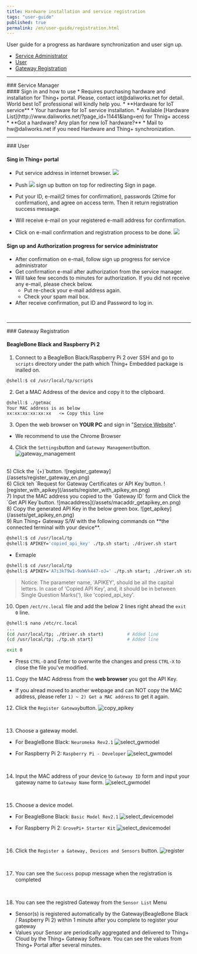 ```yaml
---
title: Hardware installation and service registration
tags: "user-guide"
published: true
permalink: /en/user-guide/registration.html
---
```


User guide for a progress as hardware synchronization and user sign up. 

* [Service Administrator](#id-serviceadmin)
* [User](#id-enduser) 
* [Gateway Registration](#id-gateway) 

---
<div id='id-serviceadmin'></div>
### Service Manager
<br>
#### Sign in and how to use
  * Requires purchasing hardware and installation for Thing+ portal. Please, contact iot@daliworks.net for detail. World best IoT professional will kindly help you.
  * **Hardware for IoT service**
    * Your hardware for IoT service installation.
    * Available [Hardware List](http://www.daliworks.net/?page_id=11441&lang=en) for Thnig+ access
  * **Got a hardware? Any plan for new IoT hardware?**
    * Mail to hw@daliworks.net if you need Hardware and Thing+ synchronization.

<br>

---
<div id='id-enduser'></div>
### User
<br>

<!---
### Prerequestion for service 
  * Registor member in {serviceName}.thingplus.net 
  * Service administration approval and authorization 
-->

#### Sing in Thing+ portal 
  * Put service address in internet browser.
![](/assets/2_address.png)

  * Push ![](/assets/en_2_register.png) sign up button on top for redirecting Sign in page.
  * Put your ID, e-mail(2 times for confirmation), passwords (2time for confirmation), and agree on access term. Then it return registration success message.
  * Will receive e-mail on your registered e-maill address for confirmation.
  * Click on e-mail confirmation and registration process to be done.
![](/assets/en_2_email.png)

#### Sign up and Authorization progress for service administrator
  * After confirmation on e-mail, follow sign up progress for service administrator
  * Get confirmation e-mail after authorization from the service manager.
  * Will take few seconds to minutes for authorization. If you did not receive any e-mail, please check below.
    * Put re-check your e-mail address again.
    * Check your spam mail box.
  * After receive confirmation, put ID and Password to log in.


<br>

---
<div id='id-gateway'></div>
### Gateway Registration
<br>

#### BeagleBone Black and Raspberry Pi 2

1) Connect to a BeagleBon Black/Raspberry Pi 2 over SSH and go to `scripts` directory under the path which Thing+ Embedded package is inalled on.

```bash
@shell:$ cd /usr/local/tp/scripts
```

2) Get a MAC Address of the device and copy it to the clipboard.

```bash
@shell:$ ./getmac
Your MAC address is as below
xx:xx:xx:xx:xx:xx   <= Copy this line
```

3) Open the web browser on **YOUR PC** and sign in "[Service Website](https://www.thingplus.net)".
- We recommend to use the Chrome Browser


4) Click the `Settings`button and `Gateway Management`button.
![gateway_management](/assets/gateway_management_en.png)

<br/>
5) Click the `(+)`button.
![register_gateway](/assets/register_gateway_en.png)

<br/>
6) Click teh `Request for Gateway Certificates or API Key`button.
![register_with_apikey](/assets/register_with_apikey_en.png)

<br/>
7) Input the MAC address you copied to the `Gateway ID` form and Click the `Get API Key`button.
![macaddress](/assets/macaddr_getapikey_en.png)

<br/>
8) Copy the generated API Key in the below green box.
![get_apikey](/assets/get_apikey_en.png)

<br/>
9) Run Thing+ Gateway S/W with the following commands on **the connected terminal with your device**.

```bash
@shell:$ cd /usr/local/tp
@shell:$ APIKEY='copied_api_key' ./tp.sh start; ./driver.sh start
```

- Exmaple

```bash
@shell:$ cd /usr/local/tp
@shell:$ APIKEY='A7i3kT9w1-9xWVk447-oJ=' ./tp.sh start; ./driver.sh start
```

> Notice: The parameter name, 'APIKEY', should be all the capital letters. In case of 'Copied API Key', and, it should be in between Single Question Marks('), like 'copied_api_key'.

10) Open `/ect/rc.local` file and add the below 2 lines right ahead the `exit 0` line.

```bash
@shell:$ nano /etc/rc.local
...
(cd /usr/local/tp; ./driver.sh start)         # Added line
(cd /usr/local/tp; ./tp.sh start)             # Added line

exit 0
```

   - Press `CTRL-O` and Enter to overwrite the changes and press `CTRL-X` to close the file you've modified.

11) Copy the MAC Address from the **web browser** you got the API Key.

   - If you alread moved to another webpage and can NOT copy the MAC address, please refer `1) ~ 2) Get a MAC address` to get it again.

12) Click the `Register Gateway`button.
![copy_apikey](/assets/copy_apikey_en.png)

<br/>

13) Choose a gateway model.
 - For BeagleBone Black: `Neuromeka Rev2.1`
![select_gwmodel](/assets/select_gwmodel_beagle_en.png)

- For Raspberry Pi 2: `Raspberry Pi - Developer`
![select_gwmodel](/assets/select_gwmodel_raspberry_en.png)

<br/>

14) Input the MAC address of your device to `Gateway ID` form and input your gateway name to `Gateway Name` form.
![select_gwmodel](/assets/inputmac_name_en.png)

<br/>

15) Choose a device model.
 - For BeagleBone Black: `Basic Model Rev2.1`
![select_devicemodel](/assets/select_devicemodel_beagle_en.png)

- For Raspberry Pi 2: `GrovePi+ Starter Kit`
![select_devicemodel](/assets/select_devicemodel_raspberry_en.png)

<br/>

16) Click the `Register a Gateway, Devices and Sensors` button.
![register](/assets/register_en.png)

<br/>

17) You can see the `Success` popup message when the registration is completed

<br>

18) You can see the registred Gateway from the `Sensor List` Menu

  - Sensor(s) is registered automatically by the Gateway(BeagleBone Black / Raspberry Pi 2) within 1 minute after you complete to register your gateway
  - Values your Sensor are periodically aggregated and delivered to Thing+ Cloud by the Thing+ Gateway Software. You can see the values from Thing+ Portal after several minutes.

<br>
